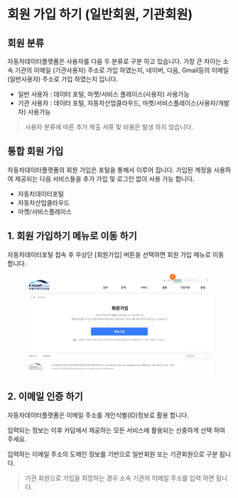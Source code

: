 # 회원 가입 하기 (일반회원, 기관회원)

## 회원 분류

자동차데이터플랫폼은 사용자를  다음 두 분류로 구분 하고 있습니다. 가장 큰 차이는 소속 기관의 이메일 (기관사용자) 주소로 가입 하였는지, 네이버, 다음, Gmail등의 이메일(일반사용자) 주소로 가입 하였는지 입니다.&#x20;

* 일반 사용자 : 데이터 포털, 마켓/서비스 플레이스(사용자) 사용가능
* 기관 사용자 : 데이터 포털, 자동차산업클라우드, 마켓/서비스플레이스(사용자/개발자) 사용가능

> 사용자 분류에 따른 추가 제출 서류 및 비용은 발생 하지 않습니다.&#x20;

## 통합 회원 가입

자동차데이터플랫폼의 회원 가입은 포털을 통해서 이루어 집니다. 가입된 계정을 사용하여 제공되는 다음 서비스들을 추가 가입 및 로그인 없이 사용 가능 합니다.&#x20;

* 자동차데이터포털&#x20;
* 자동차산업클라우드&#x20;
* 마켓/서비스플레이스&#x20;

## 1.  회원 가입하기  메뉴로 이동 하기

자동차데이터포털 접속 후 우상단 \[회원가입] 버튼을 선택하면 회원 가입 메뉴로 이동 합니다.&#x20;

<figure><img src="../.gitbook/assets/image (16).png" alt=""><figcaption></figcaption></figure>



## 2. 이메일 인증 하기&#x20;









자동차데이터플랫폼은 이메일 주소를 개인식별(ID)정보로 활용 합니다.&#x20;

입력되는 정보는 이후 카답에서 제공하는 모든 서비스에 활용되는 신중하게 선택 하여 주세요.&#x20;

입력하는 이메일 주소의 도메인 정보를 기반으로 일반회원 또는 기관회원으로 구분 됩니다.&#x20;

> 기관 회원으로 가입을 희망하는 경우 소속 기관의 이메일 주소를 입력 하면 됩니다.&#x20;







